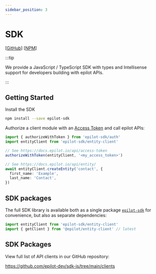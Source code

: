 ```yaml
---
sidebar_position: 3
---
```


# SDK

[[GitHub](https://github.com/epilot-dev/sdk-js)]
[[NPM](https://www.npmjs.com/package/epilot-sdk)]

:::tip

We provide a JavaScript / TypeScript SDK with types and Intellisense support for developers building with epilot APIs.

:::

## Getting Started

Install the SDK

```sh
npm install --save epilot-sdk
```

Authorize a client module with an [Access Token](/docs/auth/access-tokens) and call epilot APIs:

```typescript
import { authorizeWithToken } from 'epilot-sdk/auth'
import entityClient from 'epilot-sdk/entity-client'

// See https://docs.epilot.io/api/access-token
authorizeWithToken(entityClient, '<my_access_token>')

// See https://docs.epilot.io/api/entity/
await entityClient.createEntity('contact', {
  first_name: 'Example',
  last_name: 'Contact',
})
```

## SDK packages

The full SDK library is available both as a single package [`epilot-sdk`](https://www.npmjs.com/package/epilot-sdk) for convenience, but also as separate dependencies:

```typescript
import entityClient from 'epilot-sdk/entity-client'
import { getClient } from '@epilot/entity-client' // latest
```

## SDK Packages

View full list of API clients in our GitHub repository:

https://github.com/epilot-dev/sdk-js/tree/main/clients
